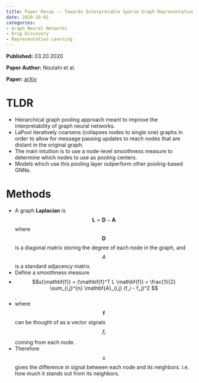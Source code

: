 ```yaml
---
title: Paper Recap -- Towards Interpretable Sparse Graph Representation Learning with Laplacian Pooling
date: 2020-10-01
categories:
- Graph Neural Networks 
- Drug Discovery 
- Representation Learning 
---
```


**Published:** 03.20.2020

**Paper Author:** Noutahi et al. 

**Paper:** [arXiv](https://arxiv.org/pdf/1905.11577.pdf)

# TLDR

* Heirarchical graph pooling approach meant to improve the interpretability of graph neural networks.
* LaPool iteratively coarsens (collapses nodes to single one) graphs in order to allow for message passing updates to reach nodes that are distant in the original graph.
* The main intuition is to use a node-level smoothness measure to determine which nodes to use as pooling centers. 
* Models which use this pooling layer outperform other pooling-based GNNs.

# Methods

* A graph **Laplacian** is $$ \mathbf{L} = \mathbf{D} - \mathbf{A} $$ where $$\mathbf{D}$$ is a diagonal matrix storing the degree of each node in the graph, and $$A$$ is a standard adjacency matrix.
* Define a smoothness measure 
* $$s(\mathbf{f}) = (\mathbf{f}^T L \mathbf{f}) = \frac{1}{2} \sum_{i,j}^{n} \mathbf{A}_{i,j} (f_i - f_j)^2 $$.
* where $$\mathbf{f}$$ can be thought of as a vector signals $$f_i$$ coming from each node. 
* Therefore $$s$$ gives the difference in signal between each node and its neighbors. i.e. how much it stands out from its neighbors.


